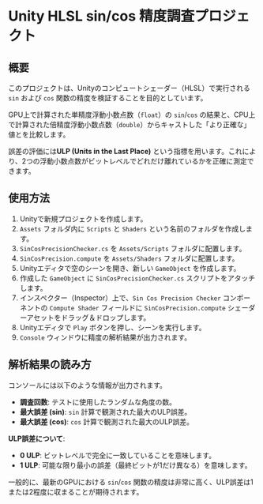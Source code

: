 # Unity HLSL sin/cos 精度調査プロジェクト

## 概要

このプロジェクトは、Unityのコンピュートシェーダー（HLSL）で実行される `sin` および `cos` 関数の精度を検証することを目的としています。

GPU上で計算された単精度浮動小数点数（`float`）の `sin`/`cos` の結果と、CPU上で計算された倍精度浮動小数点数（`double`）からキャストした「より正確な」値とを比較します。

誤差の評価には**ULP (Units in the Last Place)** という指標を用います。これにより、2つの浮動小数点数がビットレベルでどれだけ離れているかを正確に測定できます。

## 使用方法

1.  Unityで新規プロジェクトを作成します。
2.  `Assets` フォルダ内に `Scripts` と `Shaders` という名前のフォルダを作成します。
3.  `SinCosPrecisionChecker.cs` を `Assets/Scripts` フォルダに配置します。
4.  `SinCosPrecision.compute` を `Assets/Shaders` フォルダに配置します。
5.  Unityエディタで空のシーンを開き、新しい `GameObject` を作成します。
6.  作成した `GameObject` に `SinCosPrecisionChecker.cs` スクリプトをアタッチします。
7.  インスペクター（Inspector）上で、`Sin Cos Precision Checker` コンポーネントの `Compute Shader` フィールドに `SinCosPrecision.compute` シェーダーアセットをドラッグ＆ドロップします。
8.  Unityエディタで `Play` ボタンを押し、シーンを実行します。
9.  `Console` ウィンドウに精度の解析結果が出力されます。

## 解析結果の読み方

コンソールには以下のような情報が出力されます。

-   **調査回数**: テストに使用したランダムな角度の数。
-   **最大誤差 (sin)**: `sin` 計算で観測された最大のULP誤差。
-   **最大誤差 (cos)**: `cos` 計算で観測された最大のULP誤差。

**ULP誤差について**:
-   **0 ULP**: ビットレベルで完全に一致していることを意味します。
-   **1 ULP**: 可能な限り最小の誤差（最終ビットが1だけ異なる）を意味します。

一般的に、最新のGPUにおける `sin`/`cos` 関数の精度は非常に高く、ULP誤差は1または2程度に収まることが期待されます。
